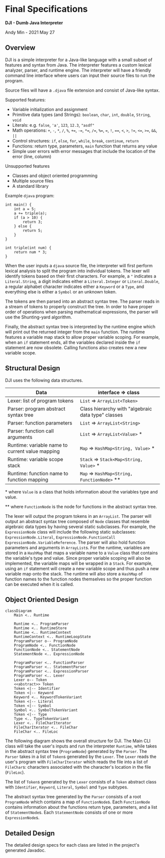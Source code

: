 # Final Specifications


**DJI - Dumb Java Interpreter**

Andy Min - 2021 May 27

## Overview

DJI is a simple interpreter for a Java-like language with a small subset of features and syntax from Java. The interpreter features a custom lexical analyzer, parser, and runtime engine. The interpreter will have a friendly command line interface where users can input their source files to run the program.

Source files will have a `.djava` file extension and consist of Java-like syntax.

Supported features:

- Variable initialization and assignment
- Primitive data types (and Strings): `boolean`, `char`, `int`, `double`, `String`, `void`
- Literals: e.g. `false`, `'a'`, `123`, `12.3`, `"asdf"`
- Math operations: `+`, `-`, `*`, `/`, `%`, `+=`, `-=`, `*=`, `/=`, `%=`, `=`, `!`, `==`, `<`, `>`, `!=`, `<=`, `>=`, `&&`, `||`
- Control structures: `if`, `else`, `for`, `while`, `break`, `continue`, `return`
- Functions: return type, parameters, `main` function that returns any value
- Simple user errors with error messages that include the location of the error (line, column)

Unsupported features

- Classes and object oriented programming
- Multiple source files
- A standard library

Example `djava` program:

```
int main() {
    int a = 5;
    a += triple(a);
    if (a > 10) {
        return 3;
    } else {
        return 5;
    }
}

int triple(int num) {
    return num * 3;
}
```

When the user inputs a `djava` source file, the interpreter will first perform lexical analysis to split the program into individual tokens. The lexer will identify tokens based on their first characters. For example, a `"` indicates a `Literal.String`, a digit indicates either a `Literal.Integer` or `Literal.Double`, a regular alphabet character indicates either a `Keyword` or a `Type`, and everything else is either a `Symbol` or an unknown token. 

The tokens are then parsed into an abstract syntax tree. The parser reads in a stream of tokens to properly construct the tree. In order to have proper order of operations when parsing mathematical expressions, the parser will use the Shunting-yard algorithm.

Finally, the abstract syntax tree is interpreted by the runtime engine which will print out the returned integer from the `main` function. The runtime features a variable map stack to allow proper variable scoping. For example, when an `if` statement ends, all the variables declared inside the `if` statement are now obsolete. Calling functions also creates new a new variable scope.

## Structural Design

DJI uses the following data structures.

| Data                                            | interface => class                                 |
| ----------------------------------------------- | -------------------------------------------------- |
| Lexer: list of program tokens                   | `List` => `ArrayList<Token>`                       |
| Parser: program abstract syntax tree            | Class hierarchy with "algebraic data type" classes |
| Parser: function parameters                     | `List` => `ArrayList<String>`                      |
| Parser: function call arguments                 | `List` => `ArrayList<Value>` *                     |
| Runtime: variable name to current value mapping | `Map` => `HashMap<String, Value>`  *               |
| Runtime: variable scope stack                   | `Stack` => `Stack<Map<String, Value>` *            |
| Runtime: function name to function mapping      | `Map` => `HashMap<String, FunctionNode>` **        |

\* where `Value` is a class that holds information about the variables type and value.

\** where `FunctionNode` is the node for functions in the abstract syntax tree.

The lexer will output the program tokens in an `ArrayList`. The parser will output an abstract syntax tree composed of `Node` classes that resemble algebraic data types by having several static subclasses. For example, the `ExpressionNode` class will include the following static subclasses: `ExpressionNode.Literal`, `ExpressionNode.FunctionCall` `ExpressionNode.VariableReference`. The parser will also hold function parameters and arguments in `ArrayList`s. For the runtime, variables are stored in a `HashMap` that maps a variable name to a `Value` class that contains the variable's type and value. Since proper variable scoping will also be implemented, the variable maps will be wrapped in a `Stack`. For example, using an `if` statement will create a new variable scope and thus push a new variable map onto the stack. The runtime will also store a `HashMap` of function names to the function nodes themselves so the proper function can be executed when it is called.

## Object Oriented Design

```mermaid
classDiagram
	Main <.. Runtime

	Runtime <.. ProgramParser
	Runtime <.. RuntimeStore
	Runtime <.. RuntimeContext
	RuntimeContext <.. RuntimeLoopState
	ProgramParser o-- ProgramNode
	ProgramNode <.. FunctionNode
	FunctionNode <.. StatementNode
	StatementNode <.. ExpressionNode
    
	ProgramParser <.. FunctionParser
	ProgramParser <.. StatementParser
	ProgramParser <.. ExpressionParser
	ProgramParser <.. Lexer
	Lexer o-- Token
	<<abstract>> Token
	Token <|-- Identifier
	Token <|-- Keyword
	Keyword <.. KeywordTokenVariant
	Token <|-- Literal
	Token <|-- Symbol
	Symbol <.. SymbolTokenVariant
	Token <|-- Type
	Type <.. TypeTokenVariant
	Lexer <.. FileCharIterator
	FileCharIterator <.. FileChar
	FileChar <.. FileLoc
```

The following diagram shows the overall structure for DJI. The Main CLI class will take the user's inputs and run the interpreter `Runtime`, while takes in the abstract syntax tree (`ProgramNode`) generated by the `Parser`. The `Parser` takes in a list of `Token`s generated by the `Lexer`. The `Lexer` reads the user's program with `FileCharIterator` which reads the file into a list of `FileChar`s: characters associated with the character's location in the file (`FileLoc`).

The list of `Token`s generated by the `Lexer` consists of a `Token` abstract class with `Identifier`, `Keyword`, `Literal`, `Symbol` and `Type` subtypes.

The abstract syntax tree generated by the `Parser` consists of a root `ProgramNode` which contains a map of `FunctionNode`s. Each `FunctionNode` contains information about the functions return type, parameters, and a list of `StatementNode`s. Each `StatementNode` consists of one or more `ExpressionNode`s.

## Detailed Design

The detailed design specs for each class are listed in the project's generated Javadoc.
